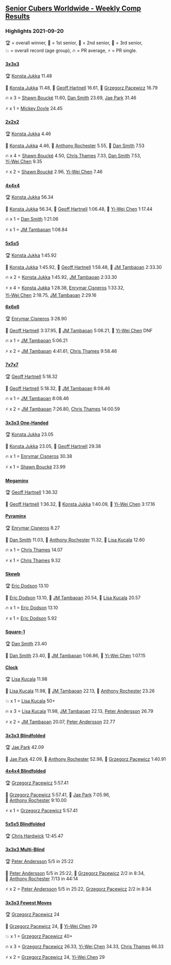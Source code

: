 <style>table {white-space: nowrap;}</style>
<link rel="stylesheet" type="text/css" href="/scw-comp/css/flags.css" />

## [Senior Cubers Worldwide - Weekly Comp Results](/scw-comp/results/)
### Highlights 2021-09-20

<span style="white-space: nowrap;">🏆 = overall winner</span>, <span style="white-space: nowrap;">🥇 = 1st senior</span>, <span style="white-space: nowrap;">🥈 = 2nd senior</span>, <span style="white-space: nowrap;">🥉 = 3rd senior</span>, <span style="white-space: nowrap;">💥 = overall record (age group)</span>, <span style="white-space: nowrap;">🔥 = PR average</span>, <span style="white-space: nowrap;">⚡ = PR single</span>.

#### [3x3x3](333.md)

<span style="white-space: nowrap;">🏆 [Konsta Jukka](../../persons/konsta_jukka/333.md) 11.48</span>

<span style="white-space: nowrap;">🥇 [Konsta Jukka](../../persons/konsta_jukka/333.md) 11.48</span>, <span style="white-space: nowrap;">🥈 [Geoff Hartnell](../../persons/geoff_hartnell/333.md) 16.61</span>, <span style="white-space: nowrap;">🥉 [Grzegorz Pacewicz](../../persons/grzegorz_pacewicz/333.md) 16.79</span>

🔥 x 3 = <span style="white-space: nowrap;">[Shawn Boucké](../../persons/shawn_boucke/333.md) 11.60</span>, <span style="white-space: nowrap;">[Dan Smith](../../persons/dan_smith/333.md) 23.69</span>, <span style="white-space: nowrap;">[Jae Park](../../persons/jae_park/333.md) 31.46</span>

⚡ x 1 = <span style="white-space: nowrap;">[Mickey Doyle](../../persons/mickey_doyle/333.md) 24.45</span>

#### [2x2x2](222.md)

<span style="white-space: nowrap;">🏆 [Konsta Jukka](../../persons/konsta_jukka/222.md) 4.46</span>

<span style="white-space: nowrap;">🥇 [Konsta Jukka](../../persons/konsta_jukka/222.md) 4.46</span>, <span style="white-space: nowrap;">🥈 [Anthony Rochester](../../persons/anthony_rochester/222.md) 5.55</span>, <span style="white-space: nowrap;">🥉 [Dan Smith](../../persons/dan_smith/222.md) 7.53</span>

🔥 x 4 = <span style="white-space: nowrap;">[Shawn Boucké](../../persons/shawn_boucke/222.md) 4.50</span>, <span style="white-space: nowrap;">[Chris Thames](../../persons/chris_thames/222.md) 7.33</span>, <span style="white-space: nowrap;">[Dan Smith](../../persons/dan_smith/222.md) 7.53</span>, <span style="white-space: nowrap;">[Yi-Wei Chen](../../persons/yi_wei_chen/222.md) 9.35</span>

⚡ x 2 = <span style="white-space: nowrap;">[Shawn Boucké](../../persons/shawn_boucke/222.md) 2.96</span>, <span style="white-space: nowrap;">[Yi-Wei Chen](../../persons/yi_wei_chen/222.md) 7.46</span>

#### [4x4x4](444.md)

<span style="white-space: nowrap;">🏆 [Konsta Jukka](../../persons/konsta_jukka/444.md) 56.34</span>

<span style="white-space: nowrap;">🥇 [Konsta Jukka](../../persons/konsta_jukka/444.md) 56.34</span>, <span style="white-space: nowrap;">🥈 [Geoff Hartnell](../../persons/geoff_hartnell/444.md) 1:06.48</span>, <span style="white-space: nowrap;">🥉 [Yi-Wei Chen](../../persons/yi_wei_chen/444.md) 1:17.44</span>

🔥 x 1 = <span style="white-space: nowrap;">[Dan Smith](../../persons/dan_smith/444.md) 1:21.06</span>

⚡ x 1 = <span style="white-space: nowrap;">[JM Tambaoan](../../persons/jm_tambaoan/444.md) 1:08.84</span>

#### [5x5x5](555.md)

<span style="white-space: nowrap;">🏆 [Konsta Jukka](../../persons/konsta_jukka/555.md) 1:45.92</span>

<span style="white-space: nowrap;">🥇 [Konsta Jukka](../../persons/konsta_jukka/555.md) 1:45.92</span>, <span style="white-space: nowrap;">🥈 [Geoff Hartnell](../../persons/geoff_hartnell/555.md) 1:58.48</span>, <span style="white-space: nowrap;">🥉 [JM Tambaoan](../../persons/jm_tambaoan/555.md) 2:33.30</span>

🔥 x 2 = <span style="white-space: nowrap;">[Konsta Jukka](../../persons/konsta_jukka/555.md) 1:45.92</span>, <span style="white-space: nowrap;">[JM Tambaoan](../../persons/jm_tambaoan/555.md) 2:33.30</span>

⚡ x 4 = <span style="white-space: nowrap;">[Konsta Jukka](../../persons/konsta_jukka/555.md) 1:28.38</span>, <span style="white-space: nowrap;">[Enrymar Cisneros](../../persons/enrymar_cisneros/555.md) 1:33.32</span>, <span style="white-space: nowrap;">[Yi-Wei Chen](../../persons/yi_wei_chen/555.md) 2:18.75</span>, <span style="white-space: nowrap;">[JM Tambaoan](../../persons/jm_tambaoan/555.md) 2:29.16</span>

#### [6x6x6](666.md)

<span style="white-space: nowrap;">🏆 [Enrymar Cisneros](../../persons/enrymar_cisneros/666.md) 3:28.90</span>

<span style="white-space: nowrap;">🥇 [Geoff Hartnell](../../persons/geoff_hartnell/666.md) 3:37.95</span>, <span style="white-space: nowrap;">🥈 [JM Tambaoan](../../persons/jm_tambaoan/666.md) 5:06.21</span>, <span style="white-space: nowrap;">🥉 [Yi-Wei Chen](../../persons/yi_wei_chen/666.md) DNF</span>

🔥 x 1 = <span style="white-space: nowrap;">[JM Tambaoan](../../persons/jm_tambaoan/666.md) 5:06.21</span>

⚡ x 2 = <span style="white-space: nowrap;">[JM Tambaoan](../../persons/jm_tambaoan/666.md) 4:41.61</span>, <span style="white-space: nowrap;">[Chris Thames](../../persons/chris_thames/666.md) 9:58.46</span>

#### [7x7x7](777.md)

<span style="white-space: nowrap;">🏆 [Geoff Hartnell](../../persons/geoff_hartnell/777.md) 5:18.32</span>

<span style="white-space: nowrap;">🥇 [Geoff Hartnell](../../persons/geoff_hartnell/777.md) 5:18.32</span>, <span style="white-space: nowrap;">🥈 [JM Tambaoan](../../persons/jm_tambaoan/777.md) 8:08.46</span>

🔥 x 1 = <span style="white-space: nowrap;">[JM Tambaoan](../../persons/jm_tambaoan/777.md) 8:08.46</span>

⚡ x 2 = <span style="white-space: nowrap;">[JM Tambaoan](../../persons/jm_tambaoan/777.md) 7:26.80</span>, <span style="white-space: nowrap;">[Chris Thames](../../persons/chris_thames/777.md) 14:00.59</span>

#### [3x3x3 One-Handed](333oh.md)

<span style="white-space: nowrap;">🏆 [Konsta Jukka](../../persons/konsta_jukka/333oh.md) 23.05</span>

<span style="white-space: nowrap;">🥇 [Konsta Jukka](../../persons/konsta_jukka/333oh.md) 23.05</span>, <span style="white-space: nowrap;">🥈 [Geoff Hartnell](../../persons/geoff_hartnell/333oh.md) 29.38</span>

🔥 x 1 = <span style="white-space: nowrap;">[Enrymar Cisneros](../../persons/enrymar_cisneros/333oh.md) 30.38</span>

⚡ x 1 = <span style="white-space: nowrap;">[Shawn Boucké](../../persons/shawn_boucke/333oh.md) 23.99</span>

#### [Megaminx](minx.md)

<span style="white-space: nowrap;">🏆 [Geoff Hartnell](../../persons/geoff_hartnell/minx.md) 1:36.32</span>

<span style="white-space: nowrap;">🥇 [Geoff Hartnell](../../persons/geoff_hartnell/minx.md) 1:36.32</span>, <span style="white-space: nowrap;">🥈 [Konsta Jukka](../../persons/konsta_jukka/minx.md) 1:40.09</span>, <span style="white-space: nowrap;">🥉 [Yi-Wei Chen](../../persons/yi_wei_chen/minx.md) 3:17.16</span>

#### [Pyraminx](pyram.md)

<span style="white-space: nowrap;">🏆 [Enrymar Cisneros](../../persons/enrymar_cisneros/pyram.md) 8.27</span>

<span style="white-space: nowrap;">🥇 [Dan Smith](../../persons/dan_smith/pyram.md) 11.03</span>, <span style="white-space: nowrap;">🥈 [Anthony Rochester](../../persons/anthony_rochester/pyram.md) 11.32</span>, <span style="white-space: nowrap;">🥉 [Lisa Kucala](../../persons/lisa_kucala/pyram.md) 12.60</span>

🔥 x 1 = <span style="white-space: nowrap;">[Chris Thames](../../persons/chris_thames/pyram.md) 14.07</span>

⚡ x 1 = <span style="white-space: nowrap;">[Chris Thames](../../persons/chris_thames/pyram.md) 9.32</span>

#### [Skewb](skewb.md)

<span style="white-space: nowrap;">🏆 [Eric Dodson](../../persons/eric_dodson/skewb.md) 13.10</span>

<span style="white-space: nowrap;">🥇 [Eric Dodson](../../persons/eric_dodson/skewb.md) 13.10</span>, <span style="white-space: nowrap;">🥈 [JM Tambaoan](../../persons/jm_tambaoan/skewb.md) 20.54</span>, <span style="white-space: nowrap;">🥉 [Lisa Kucala](../../persons/lisa_kucala/skewb.md) 20.57</span>

🔥 x 1 = <span style="white-space: nowrap;">[Eric Dodson](../../persons/eric_dodson/skewb.md) 13.10</span>

⚡ x 1 = <span style="white-space: nowrap;">[Eric Dodson](../../persons/eric_dodson/skewb.md) 5.92</span>

#### [Square-1](sq1.md)

<span style="white-space: nowrap;">🏆 [Dan Smith](../../persons/dan_smith/sq1.md) 23.40</span>

<span style="white-space: nowrap;">🥇 [Dan Smith](../../persons/dan_smith/sq1.md) 23.40</span>, <span style="white-space: nowrap;">🥈 [JM Tambaoan](../../persons/jm_tambaoan/sq1.md) 1:06.86</span>, <span style="white-space: nowrap;">🥉 [Yi-Wei Chen](../../persons/yi_wei_chen/sq1.md) 1:07.15</span>

#### [Clock](clock.md)

<span style="white-space: nowrap;">🏆 [Lisa Kucala](../../persons/lisa_kucala/clock.md) 11.98</span>

<span style="white-space: nowrap;">🥇 [Lisa Kucala](../../persons/lisa_kucala/clock.md) 11.98</span>, <span style="white-space: nowrap;">🥈 [JM Tambaoan](../../persons/jm_tambaoan/clock.md) 22.13</span>, <span style="white-space: nowrap;">🥉 [Anthony Rochester](../../persons/anthony_rochester/clock.md) 23.26</span>

💥 x 1 = <span style="white-space: nowrap;">[Lisa Kucala](../../persons/lisa_kucala/clock.md) 50+</span>

🔥 x 3 = <span style="white-space: nowrap;">[Lisa Kucala](../../persons/lisa_kucala/clock.md) 11.98</span>, <span style="white-space: nowrap;">[JM Tambaoan](../../persons/jm_tambaoan/clock.md) 22.13</span>, <span style="white-space: nowrap;">[Peter Andersson](../../persons/peter_andersson/clock.md) 26.79</span>

⚡ x 2 = <span style="white-space: nowrap;">[JM Tambaoan](../../persons/jm_tambaoan/clock.md) 20.07</span>, <span style="white-space: nowrap;">[Peter Andersson](../../persons/peter_andersson/clock.md) 22.77</span>

#### [3x3x3 Blindfolded](333bf.md)

<span style="white-space: nowrap;">🏆 [Jae Park](../../persons/jae_park/333bf.md) 42.09</span>

<span style="white-space: nowrap;">🥇 [Jae Park](../../persons/jae_park/333bf.md) 42.09</span>, <span style="white-space: nowrap;">🥈 [Anthony Rochester](../../persons/anthony_rochester/333bf.md) 52.98</span>, <span style="white-space: nowrap;">🥉 [Grzegorz Pacewicz](../../persons/grzegorz_pacewicz/333bf.md) 1:40.91</span>

#### [4x4x4 Blindfolded](444bf.md)

<span style="white-space: nowrap;">🏆 [Grzegorz Pacewicz](../../persons/grzegorz_pacewicz/444bf.md) 5:57.41</span>

<span style="white-space: nowrap;">🥇 [Grzegorz Pacewicz](../../persons/grzegorz_pacewicz/444bf.md) 5:57.41</span>, <span style="white-space: nowrap;">🥈 [Jae Park](../../persons/jae_park/444bf.md) 7:05.96</span>, <span style="white-space: nowrap;">🥉 [Anthony Rochester](../../persons/anthony_rochester/444bf.md) 9:10.00</span>

⚡ x 1 = <span style="white-space: nowrap;">[Grzegorz Pacewicz](../../persons/grzegorz_pacewicz/444bf.md) 5:57.41</span>

#### [5x5x5 Blindfolded](555bf.md)

<span style="white-space: nowrap;">🏆 [Chris Hardwick](../../persons/chris_hardwick/555bf.md) 12:45.47</span>

#### [3x3x3 Multi-Blind](333mbf.md)

<span style="white-space: nowrap;">🏆 [Peter Andersson](../../persons/peter_andersson/333mbf.md) 5/5 in 25:22</span>

<span style="white-space: nowrap;">🥇 [Peter Andersson](../../persons/peter_andersson/333mbf.md) 5/5 in 25:22</span>, <span style="white-space: nowrap;">🥈 [Grzegorz Pacewicz](../../persons/grzegorz_pacewicz/333mbf.md) 2/2 in 8:34</span>, <span style="white-space: nowrap;">🥉 [Anthony Rochester](../../persons/anthony_rochester/333mbf.md) 7/13 in 44:14</span>

⚡ x 2 = <span style="white-space: nowrap;">[Peter Andersson](../../persons/peter_andersson/333mbf.md) 5/5 in 25:22</span>, <span style="white-space: nowrap;">[Grzegorz Pacewicz](../../persons/grzegorz_pacewicz/333mbf.md) 2/2 in 8:34</span>

#### [3x3x3 Fewest Moves](333fm.md)

<span style="white-space: nowrap;">🏆 [Grzegorz Pacewicz](../../persons/grzegorz_pacewicz/333fm.md) 24</span>

<span style="white-space: nowrap;">🥇 [Grzegorz Pacewicz](../../persons/grzegorz_pacewicz/333fm.md) 24</span>, <span style="white-space: nowrap;">🥈 [Yi-Wei Chen](../../persons/yi_wei_chen/333fm.md) 29</span>

💥 x 1 = <span style="white-space: nowrap;">[Grzegorz Pacewicz](../../persons/grzegorz_pacewicz/333fm.md) 40+</span>

🔥 x 3 = <span style="white-space: nowrap;">[Grzegorz Pacewicz](../../persons/grzegorz_pacewicz/333fm.md) 26.33</span>, <span style="white-space: nowrap;">[Yi-Wei Chen](../../persons/yi_wei_chen/333fm.md) 34.33</span>, <span style="white-space: nowrap;">[Chris Thames](../../persons/chris_thames/333fm.md) 66.33</span>

⚡ x 2 = <span style="white-space: nowrap;">[Grzegorz Pacewicz](../../persons/grzegorz_pacewicz/333fm.md) 24</span>, <span style="white-space: nowrap;">[Yi-Wei Chen](../../persons/yi_wei_chen/333fm.md) 29</span>


<!-- Global site tag (gtag.js) - Google Analytics -->
<script async src="https://www.googletagmanager.com/gtag/js?id=UA-86348435-3"></script>
<script>window.dataLayer = window.dataLayer || []; function gtag() {dataLayer.push(arguments);} gtag('js', new Date()); gtag('config', 'UA-86348435-3');</script>
